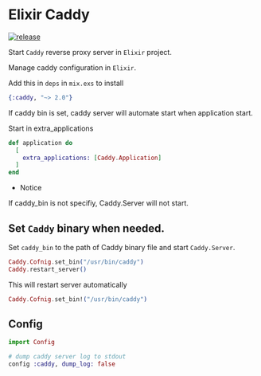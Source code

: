 # Elixir Caddy

[![release](https://github.com/gsmlg-dev/elixir_caddy/actions/workflows/release.yml/badge.svg)](https://github.com/gsmlg-dev/elixir_caddy/actions/workflows/release.yml)

Start `Caddy` reverse proxy server in `Elixir` project.

Manage caddy configuration in `Elixir`.

Add this in `deps` in `mix.exs` to install

```elixir
{:caddy, "~> 2.0"}
```

If caddy bin is set, caddy server will automate start when application start.


Start in extra_applications

```elixir
def application do
  [
    extra_applications: [Caddy.Application]
  ]
end
```

* Notice

If caddy_bin is not specifiy, Caddy.Server will not start.

## Set `Caddy` binary when needed.

Set `caddy_bin` to the path of Caddy binary file and start `Caddy.Server`.

```elixir
Caddy.Cofnig.set_bin("/usr/bin/caddy")
Caddy.restart_server()
```

This will restart server automatically

```elixir
Caddy.Cofnig.set_bin!("/usr/bin/caddy")
```

## Config

```elixir
import Config

# dump caddy server log to stdout
config :caddy, dump_log: false
```
